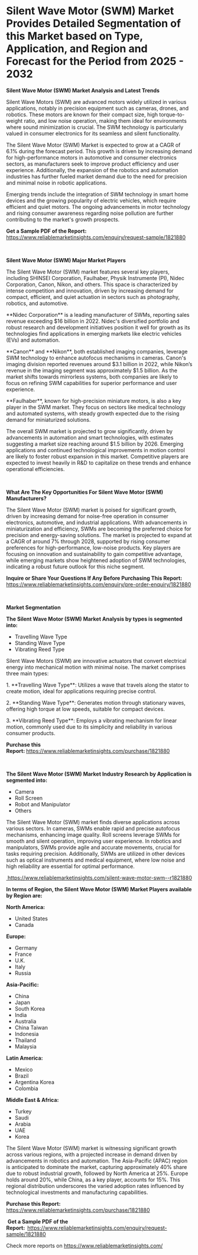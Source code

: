<p><h1>Silent Wave Motor (SWM) Market Provides Detailed Segmentation of this Market based on Type, Application, and Region and Forecast for the Period from 2025 - 2032</h1></p><p><strong>Silent Wave Motor (SWM) Market Analysis and Latest Trends</strong></p>
<p><p>Silent Wave Motors (SWM) are advanced motors widely utilized in various applications, notably in precision equipment such as cameras, drones, and robotics. These motors are known for their compact size, high torque-to-weight ratio, and low noise operation, making them ideal for environments where sound minimization is crucial. The SWM technology is particularly valued in consumer electronics for its seamless and silent functionality.</p><p>The Silent Wave Motor (SWM) Market is expected to grow at a CAGR of 6.1% during the forecast period. This growth is driven by increasing demand for high-performance motors in automotive and consumer electronics sectors, as manufacturers seek to improve product efficiency and user experience. Additionally, the expansion of the robotics and automation industries has further fueled market demand due to the need for precision and minimal noise in robotic applications. </p><p>Emerging trends include the integration of SWM technology in smart home devices and the growing popularity of electric vehicles, which require efficient and quiet motors. The ongoing advancements in motor technology and rising consumer awareness regarding noise pollution are further contributing to the market's growth prospects.</p></p>
<p><strong>Get a Sample PDF of the Report:&nbsp;</strong> <a href="https://www.reliablemarketinsights.com/enquiry/request-sample/1821880?utm_campaign=2809&utm_medium=2&utm_source=Github&utm_content=ia&utm_term=27022025&utm_id=silent-wave-motor-swm">https://www.reliablemarketinsights.com/enquiry/request-sample/1821880</a></p>
<p>&nbsp;</p>
<p><strong>Silent Wave Motor (SWM) Major Market Players</strong></p>
<p><p>The Silent Wave Motor (SWM) market features several key players, including SHINSEI Corporation, Faulhaber, Physik Instrumente (PI), Nidec Corporation, Canon, Nikon, and others. This space is characterized by intense competition and innovation, driven by increasing demand for compact, efficient, and quiet actuation in sectors such as photography, robotics, and automotive.</p><p>**Nidec Corporation** is a leading manufacturer of SWMs, reporting sales revenue exceeding $16 billion in 2022. Nidec's diversified portfolio and robust research and development initiatives position it well for growth as its technologies find applications in emerging markets like electric vehicles (EVs) and automation.</p><p>**Canon** and **Nikon**, both established imaging companies, leverage SWM technology to enhance autofocus mechanisms in cameras. Canon's imaging division reported revenues around $3.1 billion in 2022, while Nikon’s revenue in the imaging segment was approximately $1.5 billion. As the market shifts towards mirrorless systems, both companies are likely to focus on refining SWM capabilities for superior performance and user experience.</p><p>**Faulhaber**, known for high-precision miniature motors, is also a key player in the SWM market. They focus on sectors like medical technology and automated systems, with steady growth expected due to the rising demand for miniaturized solutions.</p><p>The overall SWM market is projected to grow significantly, driven by advancements in automation and smart technologies, with estimates suggesting a market size reaching around $1.5 billion by 2026. Emerging applications and continued technological improvements in motion control are likely to foster robust expansion in this market. Competitive players are expected to invest heavily in R&D to capitalize on these trends and enhance operational efficiencies.</p></p>
<p>&nbsp;</p>
<p><strong>What Are The Key Opportunities For Silent Wave Motor (SWM) Manufacturers?</strong></p>
<p><p>The Silent Wave Motor (SWM) market is poised for significant growth, driven by increasing demand for noise-free operation in consumer electronics, automotive, and industrial applications. With advancements in miniaturization and efficiency, SWMs are becoming the preferred choice for precision and energy-saving solutions. The market is projected to expand at a CAGR of around 7% through 2028, supported by rising consumer preferences for high-performance, low-noise products. Key players are focusing on innovation and sustainability to gain competitive advantage, while emerging markets show heightened adoption of SWM technologies, indicating a robust future outlook for this niche segment.</p></p>
<p><strong>Inquire or Share Your Questions If Any Before Purchasing This Report:</strong> <a href="https://www.reliablemarketinsights.com/enquiry/pre-order-enquiry/1821880?utm_campaign=2809&utm_medium=2&utm_source=Github&utm_content=ia&utm_term=27022025&utm_id=silent-wave-motor-swm">https://www.reliablemarketinsights.com/enquiry/pre-order-enquiry/1821880</a></p>
<p>&nbsp;</p>
<p><strong>Market Segmentation</strong></p>
<p><strong>The Silent Wave Motor (SWM) Market Analysis by types is segmented into:</strong></p>
<p><ul><li>Travelling Wave Type</li><li>Standing Wave Type</li><li>Vibrating Reed Type</li></ul></p>
<p><p>Silent Wave Motors (SWM) are innovative actuators that convert electrical energy into mechanical motion with minimal noise. The market comprises three main types: </p><p>1. **Travelling Wave Type**: Utilizes a wave that travels along the stator to create motion, ideal for applications requiring precise control.</p><p>  </p><p>2. **Standing Wave Type**: Generates motion through stationary waves, offering high torque at low speeds, suitable for compact devices.</p><p>  </p><p>3. **Vibrating Reed Type**: Employs a vibrating mechanism for linear motion, commonly used due to its simplicity and reliability in various consumer products.</p></p>
<p><strong>Purchase this Report:&nbsp;</strong><a href="https://www.reliablemarketinsights.com/purchase/1821880?utm_campaign=2809&utm_medium=2&utm_source=Github&utm_content=ia&utm_term=27022025&utm_id=silent-wave-motor-swm">https://www.reliablemarketinsights.com/purchase/1821880</a></p>
<p>&nbsp;</p>
<p><strong>The Silent Wave Motor (SWM) Market Industry Research by Application is segmented into:</strong></p>
<p><ul><li>Camera</li><li>Roll Screen</li><li>Robot and Manipulator</li><li>Others</li></ul></p>
<p><p>The Silent Wave Motor (SWM) market finds diverse applications across various sectors. In cameras, SWMs enable rapid and precise autofocus mechanisms, enhancing image quality. Roll screens leverage SWMs for smooth and silent operation, improving user experience. In robotics and manipulators, SWMs provide agile and accurate movements, crucial for tasks requiring precision. Additionally, SWMs are utilized in other devices such as optical instruments and medical equipment, where low noise and high reliability are essential for optimal performance.</p></p>
<p><a href="https://www.reliablemarketinsights.com/silent-wave-motor-swm--r1821880?utm_campaign=2809&utm_medium=2&utm_source=Github&utm_content=ia&utm_term=27022025&utm_id=silent-wave-motor-swm">&nbsp;https://www.reliablemarketinsights.com/silent-wave-motor-swm--r1821880</a></p>
<p><strong>In terms of Region, the Silent Wave Motor (SWM) Market Players available by Region are:</strong></p>
<p>
    <p> <strong> North America: </strong>
        <ul>
            <li>United States</li>
            <li>Canada</li>
        </ul>
        </p> 
    <p> <strong> Europe: </strong>
        <ul>
            <li>Germany</li>
            <li>France</li>
            <li>U.K.</li>
            <li>Italy</li>
            <li>Russia</li>
        </ul>
        </p> 
    <p> <strong> Asia-Pacific: </strong>
        <ul>
            <li>China</li>
            <li>Japan</li>
            <li>South Korea</li>
            <li>India</li>
            <li>Australia</li>
            <li>China Taiwan</li>
            <li>Indonesia</li>
            <li>Thailand</li>
            <li>Malaysia</li>
        </ul>
        </p> 
    <p> <strong> Latin America: </strong>
        <ul>
            <li>Mexico</li>
            <li>Brazil</li>
            <li>Argentina Korea</li>
            <li>Colombia</li>
        </ul>
        </p> 
    <p> <strong> Middle East & Africa: </strong>
        <ul>
            <li>Turkey</li>
            <li>Saudi</li>
            <li>Arabia</li>
            <li>UAE</li>
            <li>Korea</li>
        </ul>
    </p>
    </p>
<p><p>The Silent Wave Motor (SWM) market is witnessing significant growth across various regions, with a projected increase in demand driven by advancements in robotics and automation. The Asia-Pacific (APAC) region is anticipated to dominate the market, capturing approximately 40% share due to robust industrial growth, followed by North America at 25%. Europe holds around 20%, while China, as a key player, accounts for 15%. This regional distribution underscores the varied adoption rates influenced by technological investments and manufacturing capabilities.</p></p>
<p><strong>Purchase this Report: </strong><a href="https://www.reliablemarketinsights.com/purchase/1821880?utm_campaign=2809&utm_medium=2&utm_source=Github&utm_content=ia&utm_term=27022025&utm_id=silent-wave-motor-swm">https://www.reliablemarketinsights.com/purchase/1821880</a></p>
<p>&nbsp;<strong>Get a Sample PDF of the Report:&nbsp;&nbsp;</strong><a href="https://www.reliablemarketinsights.com/enquiry/request-sample/1821880?utm_campaign=2809&utm_medium=2&utm_source=Github&utm_content=ia&utm_term=27022025&utm_id=silent-wave-motor-swm">https://www.reliablemarketinsights.com/enquiry/request-sample/1821880</a></p>
<p><strong></strong></p>
<p>Check more reports on <a href="https://www.reliablemarketinsights.com/?utm_campaign=2809&utm_medium=2&utm_source=Github&utm_content=ia&utm_term=27022025&utm_id=silent-wave-motor-swm">https://www.reliablemarketinsights.com/</a></p>